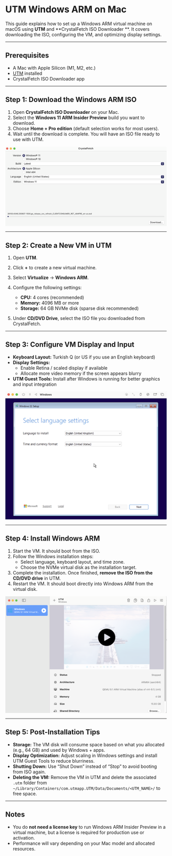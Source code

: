 # UTM Windows ARM on Mac

This guide explains how to set up a Windows ARM virtual machine on macOS using **UTM** and **CrystalFetch ISO Downloader
**. It covers downloading the ISO, configuring the VM, and optimizing display settings.

---

## Prerequisites

- A Mac with Apple Silicon (M1, M2, etc.)
- [UTM](https://mac.getutm.app/) installed
- CrystalFetch ISO Downloader app

---

## Step 1: Download the Windows ARM ISO

1. Open **CrystalFetch ISO Downloader** on your Mac.
2. Select the **Windows 11 ARM Insider Preview** build you want to download.
3. Choose **Home + Pro edition** (default selection works for most users).
4. Wait until the download is complete. You will have an ISO file ready to use with UTM.

![CrystalFetch ISO Download](images/crystalfetch_download.png)

---

## Step 2: Create a New VM in UTM

1. Open **UTM**.
2. Click **+** to create a new virtual machine.
3. Select **Virtualize** → **Windows ARM**.
4. Configure the following settings:

    - **CPU:** 4 cores (recommended)
    - **Memory:** 4096 MB or more
    - **Storage:** 64 GB NVMe disk (sparse disk recommended)

5. Under **CD/DVD Drive**, select the ISO file you downloaded from CrystalFetch.

---

## Step 3: Configure VM Display and Input

- **Keyboard Layout:** Turkish Q (or US if you use an English keyboard)
- **Display Settings:**
    - Enable Retina / scaled display if available
    - Allocate more video memory if the screen appears blurry
- **UTM Guest Tools:** Install after Windows is running for better graphics and input integration

![UTM Windows Install](images/utm_windows_install.png)

---

## Step 4: Install Windows ARM

1. Start the VM. It should boot from the ISO.
2. Follow the Windows installation steps:
    - Select language, keyboard layout, and time zone.
    - Choose the NVMe virtual disk as the installation target.
3. Complete the installation. Once finished, **remove the ISO from the CD/DVD drive** in UTM.
4. Restart the VM. It should boot directly into Windows ARM from the virtual disk.

![UTM Windows Start](images/utm_windows_start.png)

---

## Step 5: Post-Installation Tips

- **Storage:** The VM disk will consume space based on what you allocated (e.g., 64 GB) and used by Windows + apps.
- **Display Optimization:** Adjust scaling in Windows settings and install UTM Guest Tools to reduce blurriness.
- **Shutting Down:** Use “Shut Down” instead of “Stop” to avoid booting from ISO again.
- **Deleting the VM:** Remove the VM in UTM and delete the associated `.utm` folder from
  `~/Library/Containers/com.utmapp.UTM/Data/Documents/<UTM_NAME>/` to free space.

---

## Notes

- You do **not need a license key** to run Windows ARM Insider Preview in a virtual machine, but a license is required
  for production use or activation.
- Performance will vary depending on your Mac model and allocated resources.

